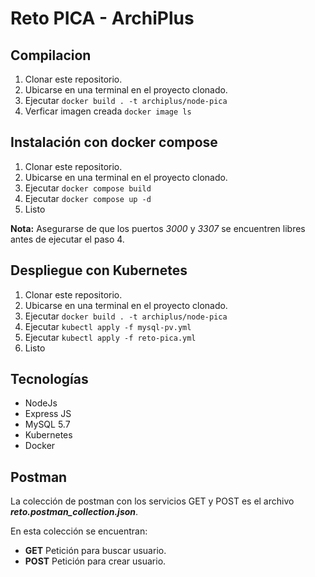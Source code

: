  
# Reto PICA - ArchiPlus

## Compilacion
1. Clonar este repositorio.
2. Ubicarse en una terminal en el proyecto clonado.
3. Ejecutar `docker build . -t archiplus/node-pica`
4. Verficar imagen creada `docker image ls`


## Instalación con docker compose
1. Clonar este repositorio.
2. Ubicarse en una terminal en el proyecto clonado.
3. Ejecutar `docker compose build`
4. Ejecutar `docker compose up -d`
5. Listo 

**Nota:** Asegurarse de que los puertos *3000* y *3307* se encuentren libres antes de ejecutar el paso 4.

## Despliegue con Kubernetes
1. Clonar este repositorio.
2. Ubicarse en una terminal en el proyecto clonado.
3. Ejecutar `docker build . -t archiplus/node-pica`
4. Ejecutar `kubectl apply -f mysql-pv.yml`
5. Ejecutar `kubectl apply -f reto-pica.yml`
6. Listo
   
## Tecnologías
- NodeJs
- Express JS
- MySQL 5.7
- Kubernetes
- Docker

## Postman
La colección de postman con los servicios GET y POST es el archivo ***reto.postman_collection.json***.

En esta colección se encuentran:
- **GET** Petición para buscar usuario.
- **POST** Petición para crear usuario.
